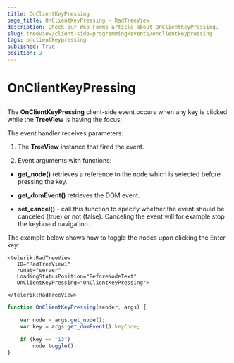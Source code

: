 ```yaml
---
title: OnClientKeyPressing
page_title: OnClientKeyPressing - RadTreeView
description: Check our Web Forms article about OnClientKeyPressing.
slug: treeview/client-side-programming/events/onclientkeypressing
tags: onclientkeypressing
published: True
position: 2
---
```


# OnClientKeyPressing



## 

The **OnClientKeyPressing** client-side event occurs when any key is clicked while the **TreeView** is having the focus:

The event handler receives parameters:

1. The **TreeView** instance that fired the event.

1. Event arguments with functions:

* **get_node()** retrieves a reference to the node which is selected before pressing the key.

* **get_domEvent()** retrieves the DOM event.

* **set_cancel()** - call this function to specify whether the event should be canceled (true) or not (false). Canceling the event will for example stop the keyboard navigation.

The example below shows how to toggle the nodes upon clicking the Enter key:

````ASPNET
<telerik:RadTreeView
   ID="RadTreeView1"
   runat="server"
   LoadingStatusPosition="BeforeNodeText"            
   OnClientKeyPressing="OnClientKeyPressing">
   ...
</telerik:RadTreeView> 
````
````JavaScript
function OnClientKeyPressing(sender, args) {

	var node = args.get_node();
	var key = args.get_domEvent().keyCode;

	if (key == "13")
		node.toggle();
}               
````


